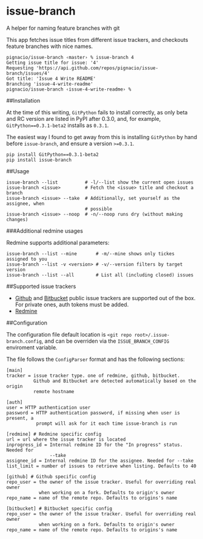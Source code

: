 issue-branch
============

A helper for naming feature branches with git

This app fetches issue titles from different issue trackers, and checkouts
feature branches with nice names.

```
pignacio/issue-branch ‹master› % issue-branch 4
Getting issue title for issue: '4'
Requesting 'https://api.github.com/repos/pignacio/issue-branch/issues/4'
Got title: 'Issue 4 Write README'
Branching 'issue-4-write-readme'
pignacio/issue-branch ‹issue-4-write-readme› %
```

##Installation

At the time of this writing, `GitPython` fails to install correctly, as only
beta and RC version are listed in PyPI after 0.3.0, and, for example,
`GitPython==0.3.1-beta2` installs as `0.3.1`.

The easiest way I found to get away from this is installing `GitPython` by hand
before `issue-branch`, and ensure a version `>=0.3.1`.

```
pip install GitPython==0.3.1-beta2
pip install issue-branch
```

##Usage

```
issue-branch --list          # -l/--list show the current open issues
issue-branch <issue>         # Fetch the <issue> title and checkout a branch
issue-branch <issue> --take  # Additionally, set yourself as the assignee, when
                             # possible
issue-branch <issue> --noop  # -n/--noop runs dry (without making changes)
```

###Additional redmine usages

Redmine supports additional parameters:

```
issue-branch --list --mine       # -m/--mine shows only tickes assigned to you
issue-branch --list -v <version> # -v/--version filters by target version
issue-branch --list --all        # List all (including closed) issues
```

##Supported issue trackers

* [Github](http://www.github.com) and [Bitbucket](http://www.bitbucket.org)
  public issue trackers are supported out of the box. For private ones, auth
  tokens must be added.
* [Redmine](http://www.redmine.org)

##Configuration

The configuration file default location is `<git repo
root>/.issue-branch.config`, and can be overriden via the `ISSUE_BRANCH_CONFIG`
enviroment variable.

The file follows the `ConfigParser` format and has the following sections:

```
[main]
tracker = issue tracker type. one of redmine, github, bitbucket.
          Github and Bitbucket are detected automatically based on the origin
          remote hostname

[auth]
user = HTTP authentication user
password = HTTP authentication password, if missing when user is present, a
           prompt will ask for it each time issue-branch is run

[redmine] # Redmine specific config
url = url where the issue tracker is located
inprogress_id = Internal redmine ID for the "In progress" status. Needed for
                --take
assignee_id = Internal redmine ID for the assignee. Needed for --take
list_limit = number of issues to retrieve when listing. Defaults to 40

[github] # Github specific config
repo_user = the owner of the issue tracker. Useful for overriding real owner
            when working on a fork. Defaults to origin's owner
repo_name = name of the remote repo. Defaults to origins's name

[bitbucket] # Bitbucket specific config
repo_user = the owner of the issue tracker. Useful for overriding real owner
            when working on a fork. Defaults to origin's owner
repo_name = name of the remote repo. Defaults to origins's name
```


